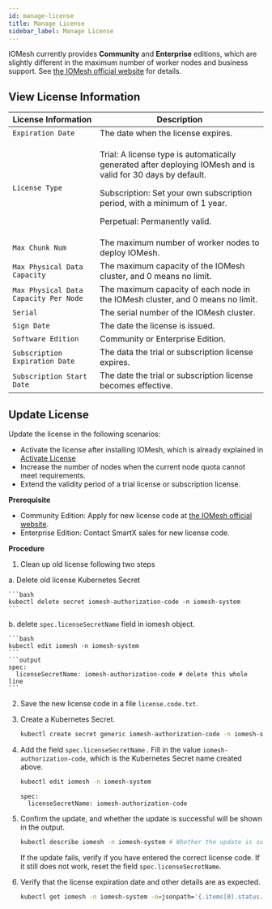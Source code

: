 ```yaml
---
id: manage-license
title: Manage License
sidebar_label: Manage License
---
```


IOMesh currently provides **Community** and **Enterprise** editions, which are slightly different in the maximum number of worker nodes and business support. See [the IOMesh official website](https://www.iomesh.com/spec) for details. 

## View License Information

|License Information|Description|
|---|---|
|`Expiration Date`|The date when the license expires.|
|`License Type`|<p>Trial: A license type is automatically generated after deploying IOMesh and is valid for 30 days by default.</p><p>Subscription: Set your own subscription period, with a minimum of 1 year.</p><p>Perpetual: Permanently valid.|
|`Max Chunk Num`|The maximum number of worker nodes to deploy IOMesh.|
|`Max Physical Data Capacity`| The maximum capacity of the IOMesh cluster, and 0 means no limit.|
|`Max Physical Data Capacity Per Node`|The maximum capacity of each node in the IOMesh cluster, and 0 means no limit.| 
|`Serial`|The serial number of the IOMesh cluster.|
|`Sign Date`|The date the license is issued.|
|`Software Edition`|Community or Enterprise Edition.|
|`Subscription Expiration Date`|The data the trial or subscription license expires.|
|`Subscription Start Date`|The date the trial or subscription license becomes effective.|

## Update License

Update the license in the following scenarios:

- Activate the license after installing IOMesh, which is already explained in [Activate License]()
- Increase the number of nodes when the current node quota cannot meet requirements.
- Extend the validity period of a trial license or subscription license.

**Prerequisite**

- Community Edition: Apply for new license code at [the IOMesh official website](https://www.iomesh.com/license).
- Enterprise Edition: Contact SmartX sales for new license code. 

**Procedure**

1. Clean up old license following two steps

  a. Delete old license Kubernetes Secret

    ```bash
    kubectl delete secret iomesh-authorization-code -n iomesh-system
    ```

  b. delete `spec.licenseSecretName` field in iomesh object.

    ```bash
    kubectl edit iomesh -n iomesh-system
    ```
    ```output
    spec:
      licenseSecretName: iomesh-authorization-code # delete this whole line
    ```

2. Save the new license code in a file `license.code.txt`.

3. Create a Kubernetes Secret.

    ```bash
    kubectl create secret generic iomesh-authorization-code -n iomesh-system --from-file=authorizationCode=./license-code.txt
    ```

3. Add the field `spec.licenseSecretName` . Fill in the value `iomesh-authorization-code`, which is the Kubernetes Secret name created above.

    ```bash
    kubectl edit iomesh -n iomesh-system
    ```

    ```output
    spec:
      licenseSecretName: iomesh-authorization-code
    ```

4. Confirm the update, and whether the update is successful will be shown in the output. 

    ```bash
    kubectl describe iomesh -n iomesh-system # Whether the update is successful will be displayed in the events.
    ```
    If the update fails, verify if you have entered the correct license code. If it still does not work, reset the field `spec.licenseSecretName`.

5. Verify that the license expiration date and other details are as expected.

    ```bash
    kubectl get iomesh -n iomesh-system -o=jsonpath='{.items[0].status.license}'
    ```







